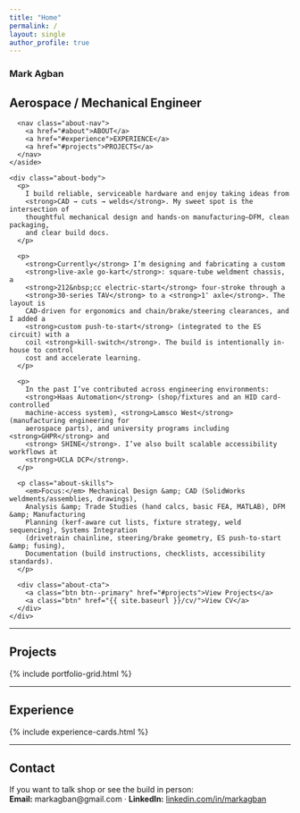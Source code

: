 ```yaml
---
title: "Home"
permalink: /
layout: single
author_profile: true
---
```


<section id="about" class="hero-about" data-reveal>
  <div class="about-grid">
    <aside class="about-aside">
      <h1 class="about-name">Mark Agban</h1>
      <h2 class="about-role">Aerospace / Mechanical Engineer</h2>

      <nav class="about-nav">
        <a href="#about">ABOUT</a>
        <a href="#experience">EXPERIENCE</a>
        <a href="#projects">PROJECTS</a>
      </nav>
    </aside>

    <div class="about-body">
      <p>
        I build reliable, serviceable hardware and enjoy taking ideas from
        <strong>CAD → cuts → welds</strong>. My sweet spot is the intersection of
        thoughtful mechanical design and hands-on manufacturing—DFM, clean packaging,
        and clear build docs.
      </p>

      <p>
        <strong>Currently</strong> I’m designing and fabricating a custom
        <strong>live-axle go-kart</strong>: square-tube weldment chassis, a
        <strong>212&nbsp;cc electric-start</strong> four-stroke through a
        <strong>30-series TAV</strong> to a <strong>1″ axle</strong>. The layout is
        CAD-driven for ergonomics and chain/brake/steering clearances, and I added a
        <strong>custom push-to-start</strong> (integrated to the ES circuit) with a
        coil <strong>kill-switch</strong>. The build is intentionally in-house to control
        cost and accelerate learning.
      </p>

      <p>
        In the past I’ve contributed across engineering environments:
        <strong>Haas Automation</strong> (shop/fixtures and an HID card-controlled
        machine-access system), <strong>Lamsco West</strong> (manufacturing engineering for
        aerospace parts), and university programs including <strong>GHPR</strong> and
        <strong> SHINE</strong>. I’ve also built scalable accessibility workflows at
        <strong>UCLA DCP</strong>.
      </p>

      <p class="about-skills">
        <em>Focus:</em> Mechanical Design &amp; CAD (SolidWorks weldments/assemblies, drawings),
        Analysis &amp; Trade Studies (hand calcs, basic FEA, MATLAB), DFM &amp; Manufacturing
        Planning (kerf-aware cut lists, fixture strategy, weld sequencing), Systems Integration
        (drivetrain chainline, steering/brake geometry, ES push-to-start &amp; fusing),
        Documentation (build instructions, checklists, accessibility standards).
      </p>

      <div class="about-cta">
        <a class="btn btn--primary" href="#projects">View Projects</a>
        <a class="btn" href="{{ site.baseurl }}/cv/">View CV</a>
      </div>
    </div>
  </div>
</section>

---

## Projects
<div id="projects" data-reveal>
{% include portfolio-grid.html %}
</div>

---

## Experience
<div id="experience" data-reveal>
{% include experience-cards.html %}
</div>

---

## Contact
<div data-reveal>
If you want to talk shop or see the build in person:<br>
<strong>Email:</strong> markagban@gmail.com · <strong>LinkedIn:</strong> <a href="https://linkedin.com/in/markagban">linkedin.com/in/markagban</a>
</div>
